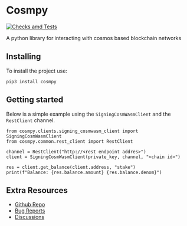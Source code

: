 # Cosmpy

[![Checks amd Tests](https://github.com/fetchai/cosmpy/actions/workflows/workflow.yml/badge.svg)](https://github.com/fetchai/cosmpy/actions/workflows/workflow.yml)

A python library for interacting with cosmos based blockchain networks

## Installing

To install the project use:

    pip3 install cosmpy

## Getting started

Below is a simple example using the `SigningCosmWasmClient` and the `RestClient` channel.

    from cosmpy.clients.signing_cosmwasm_client import SigningCosmWasmClient
    from cosmpy.common.rest_client import RestClient

    channel = RestClient("http://<rest endpoint addres>")
    client = SigningCosmWasmClient(private_key, channel, "<chain id>")
    
    res = client.get_balance(client.address, "stake")
    print(f"Balance: {res.balance.amount} {res.balance.denom}")

## Extra Resources

* [Github Repo](https://github.com/fetchai/cosmpy)
* [Bug Reports](https://github.com/fetchai/cosmpy/issues)
* [Discussions](https://github.com/fetchai/cosmpy/discussions)
